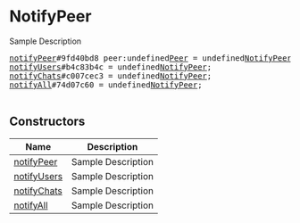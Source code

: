 # NotifyPeer

Sample Description

<pre>
<a href="../constructor/notifyPeer">notifyPeer</a>#9fd40bd8 peer:undefined<a href="../type/Peer.md">Peer</a> = undefined<a href="../type/NotifyPeer.md">NotifyPeer</a>;
<a href="../constructor/notifyUsers">notifyUsers</a>#b4c83b4c = undefined<a href="../type/NotifyPeer.md">NotifyPeer</a>;
<a href="../constructor/notifyChats">notifyChats</a>#c007cec3 = undefined<a href="../type/NotifyPeer.md">NotifyPeer</a>;
<a href="../constructor/notifyAll">notifyAll</a>#74d07c60 = undefined<a href="../type/NotifyPeer.md">NotifyPeer</a>;

</pre>

## Constructors

| Name | Description |
|------|-------------|
| [notifyPeer](../constructor/notifyPeer.md) | Sample Description |
| [notifyUsers](../constructor/notifyUsers.md) | Sample Description |
| [notifyChats](../constructor/notifyChats.md) | Sample Description |
| [notifyAll](../constructor/notifyAll.md) | Sample Description |


